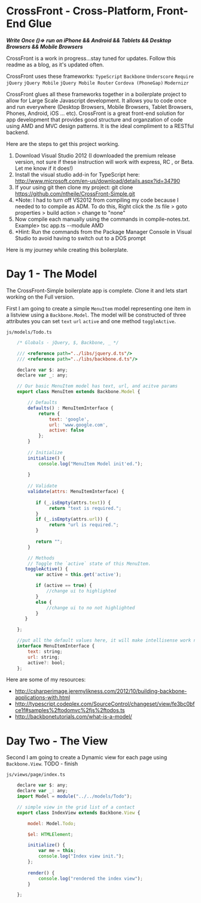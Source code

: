 CrossFront - Cross-Platform, Front-End Glue 
==========================================
**_Write Once ()=> run on iPhone && Android && Tablets && Desktop Browsers && Mobile Browsers_**

CrossFront is a work in progress...stay tuned for updates. Follow this readme as a blog, as it's updated often.

CrossFront uses these frameworks: `TypeScript` `Backbone` `Underscore` `Require`
`jQuery` `jQuery Mobile` `jQuery Mobile Router` 
`Cordova (PhoneGap)` `Modernizr`
	
CrossFront glues all these frameworks together in a boilerplate project to allow for Large Scale Javascript development. It allows you
to code once and run everywhere (Desktop Browsers, Mobile Browsers, Tablet Browsers, Phones, Android, iOS ... etc). CrossFront is a great front-end solution
for app development that provides good structure and organzation of code using AMD and MVC design patterns. It is the ideal compliment to a RESTful backend.

Here are the steps to get this project working.

1. Download Visual Studio 2012 (I downloaded the premium release version, not sure if these instruction will work with express, RC , or Beta. Let me know if it does!)
2. Install the visual studio add-in for TypeScript here: http://www.microsoft.com/en-us/download/details.aspx?id=34790
3. If your using git then clone my project: git clone https://github.com/ntheile/CrossFront-Simple.git
4. *Note:  I had to turn off VS2012 from compiling my code because I needed to to compile as ADM. To do this, Right click the .ts file > goto properties > build action > change to "none"
5. Now compile each manually using the commands in compile-notes.txt. Example> tsc app.ts --module AMD
6. *Hint: Run the commands from the Package Manager Console in Visual Studio to avoid having to switch out to a DOS prompt


Here is my journey while creating this boilerplate.

Day 1 - The Model
==================
The CrossFront-Simple boilerplate app is complete. Clone it and lets start working on the Full version.

First I am going to create a simple `MenuItem` model representing one item in a listview using a `Backbone.Model`. 
The model will be constructed of three attributes you can set `text` `url` `active` 
and one method `toggleActive`.

`js/models/Todo.ts`

```javascript
	/* Globals - jQuery, $, Backbone, _ */

	/// <reference path="../libs/jquery.d.ts"/>
	/// <reference path="../libs/backbone.d.ts"/>

	declare var $: any;
	declare var _: any;

	// Our basic MenuItem model has text, url, and acitve params
	export class MenuItem extends Backbone.Model {

		// Defaults
		defaults() : MenuItemInterface {
			return {
				text: 'google',
				url: 'www.google.com',
				active: false
			};
		}
		
		// Initialize
		initialize() {
			console.log("MenuItem Model init'ed.");
			
		}
		
		// Validate
		validate(attrs: MenuItemInterface) {
		   
		   if (_.isEmpty(attrs.text)) {
				return "text is required.";
		   }
		   if (_.isEmpty(attrs.url)) {
				return "url is required.";
		   }
		   
		   return "";
		}

		// Methods
		// Toggle the `active` state of this MenuItem.
	   toggleActive() {
		   var active = this.get('active');

		   if (active == true) {
			   //change ui to highlighted
		   }
		   else {
			   //change ui to no not highlighted
		   }
	   }   

	};

	//put all the default values here, it will make intellisense work nicely and stuff will be stored nicely too
	interface MenuItemInterface {
		text: string; 
		url: string;    
		active?: bool;
	};
```


Here are some of my resources:
 * http://csharperimage.jeremylikness.com/2012/10/building-backbone-applications-with.html
 * http://typescript.codeplex.com/SourceControl/changeset/view/fe3bc0bfce1f#samples%2ftodomvc%2fjs%2ftodos.ts
 * http://backbonetutorials.com/what-is-a-model/

Day Two - The View
===================
Second I am going to create a Dynamic view for each page using `Backbone.View`. TODO - finish

`js/views/page/index.ts`

```javascript
	declare var $: any;
	declare var _: any;
	import Model = module("../../models/Todo");

	// simple view in the grid list of a contact
	export class IndexView extends Backbone.View {

		model: Model.Todo;

		$el: HTMLElement;   

		initialize() {
			var me = this;
			console.log("Index view init.");
		};
			 
		render() {
			console.log("rendered the index view");
		}

	};
```




